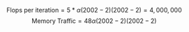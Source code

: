 $$\text{Flops per iteration} = 5 * \alpha (2002 - 2)(2002 -2) = 4,000,000$$
$$\text{Memory Traffic} = 48 \alpha (2002 - 2)(2002 - 2)$$